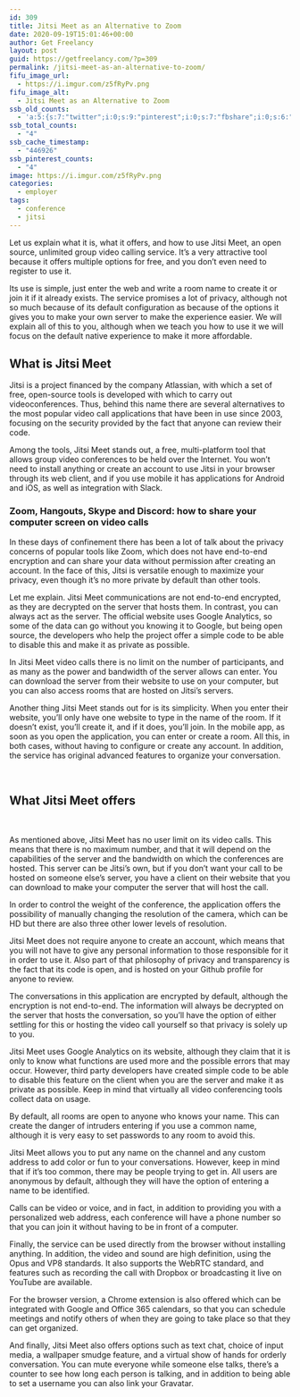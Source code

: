```yaml
---
id: 309
title: Jitsi Meet as an Alternative to Zoom
date: 2020-09-19T15:01:46+00:00
author: Get Freelancy
layout: post
guid: https://getfreelancy.com/?p=309
permalink: /jitsi-meet-as-an-alternative-to-zoom/
fifu_image_url:
  - https://i.imgur.com/z5fRyPv.png
fifu_image_alt:
  - Jitsi Meet as an Alternative to Zoom
ssb_old_counts:
  - 'a:5:{s:7:"twitter";i:0;s:9:"pinterest";i:0;s:7:"fbshare";i:0;s:6:"reddit";i:0;s:6:"tumblr";i:0;}'
ssb_total_counts:
  - "4"
ssb_cache_timestamp:
  - "446926"
ssb_pinterest_counts:
  - "4"
image: https://i.imgur.com/z5fRyPv.png
categories:
  - employer
tags:
  - conference
  - jitsi
---
```

Let us explain what it is, what it offers, and how to use Jitsi Meet, an open source, unlimited group video calling service. It&#8217;s a very attractive tool because it offers multiple options for free, and you don&#8217;t even need to register to use it.

Its use is simple, just enter the web and write a room name to create it or join it if it already exists. The service promises a lot of privacy, although not so much because of its default configuration as because of the options it gives you to make your own server to make the experience easier. We will explain all of this to you, although when we teach you how to use it we will focus on the default native experience to make it more affordable.

## What is Jitsi Meet

Jitsi is a project financed by the company Atlassian, with which a set of free, open-source tools is developed with which to carry out videoconferences. Thus, behind this name there are several alternatives to the most popular video call applications that have been in use since 2003, focusing on the security provided by the fact that anyone can review their code.

Among the tools, Jitsi Meet stands out, a free, multi-platform tool that allows group video conferences to be held over the Internet. You won&#8217;t need to install anything or create an account to use Jitsi in your browser through its web client, and if you use mobile it has applications for Android and iOS, as well as integration with Slack.

### Zoom, Hangouts, Skype and Discord: how to share your computer screen on video calls

In these days of confinement there has been a lot of talk about the privacy concerns of popular tools like Zoom, which does not have end-to-end encryption and can share your data without permission after creating an account. In the face of this, Jitsi is versatile enough to maximize your privacy, even though it&#8217;s no more private by default than other tools.

Let me explain. Jitsi Meet communications are not end-to-end encrypted, as they are decrypted on the server that hosts them. In contrast, you can always act as the server. The official website uses Google Analytics, so some of the data can go without you knowing it to Google, but being open source, the developers who help the project offer a simple code to be able to disable this and make it as private as possible.

In Jitsi Meet video calls there is no limit on the number of participants, and as many as the power and bandwidth of the server allows can enter. You can download the server from their website to use on your computer, but you can also access rooms that are hosted on Jitsi&#8217;s servers.

Another thing Jitsi Meet stands out for is its simplicity. When you enter their website, you&#8217;ll only have one website to type in the name of the room. If it doesn&#8217;t exist, you&#8217;ll create it, and if it does, you&#8217;ll join. In the mobile app, as soon as you open the application, you can enter or create a room. All this, in both cases, without having to configure or create any account. In addition, the service has original advanced features to organize your conversation.

&nbsp;

## What Jitsi Meet offers

&nbsp;

As mentioned above, Jitsi Meet has no user limit on its video calls. This means that there is no maximum number, and that it will depend on the capabilities of the server and the bandwidth on which the conferences are hosted. This server can be Jitsi&#8217;s own, but if you don&#8217;t want your call to be hosted on someone else&#8217;s server, you have a client on their website that you can download to make your computer the server that will host the call.

In order to control the weight of the conference, the application offers the possibility of manually changing the resolution of the camera, which can be HD but there are also three other lower levels of resolution.

Jitsi Meet does not require anyone to create an account, which means that you will not have to give any personal information to those responsible for it in order to use it. Also part of that philosophy of privacy and transparency is the fact that its code is open, and is hosted on your Github profile for anyone to review.

The conversations in this application are encrypted by default, although the encryption is not end-to-end. The information will always be decrypted on the server that hosts the conversation, so you&#8217;ll have the option of either settling for this or hosting the video call yourself so that privacy is solely up to you.

Jitsi Meet uses Google Analytics on its website, although they claim that it is only to know what functions are used more and the possible errors that may occur. However, third party developers have created simple code to be able to disable this feature on the client when you are the server and make it as private as possible. Keep in mind that virtually all video conferencing tools collect data on usage.

By default, all rooms are open to anyone who knows your name. This can create the danger of intruders entering if you use a common name, although it is very easy to set passwords to any room to avoid this.

Jitsi Meet allows you to put any name on the channel and any custom address to add color or fun to your conversations. However, keep in mind that if it&#8217;s too common, there may be people trying to get in. All users are anonymous by default, although they will have the option of entering a name to be identified.

Calls can be video or voice, and in fact, in addition to providing you with a personalized web address, each conference will have a phone number so that you can join it without having to be in front of a computer.

Finally, the service can be used directly from the browser without installing anything. In addition, the video and sound are high definition, using the Opus and VP8 standards. It also supports the WebRTC standard, and features such as recording the call with Dropbox or broadcasting it live on YouTube are available.

For the browser version, a Chrome extension is also offered which can be integrated with Google and Office 365 calendars, so that you can schedule meetings and notify others of when they are going to take place so that they can get organized.

And finally, Jitsi Meet also offers options such as text chat, choice of input media, a wallpaper smudge feature, and a virtual show of hands for orderly conversation. You can mute everyone while someone else talks, there&#8217;s a counter to see how long each person is talking, and in addition to being able to set a username you can also link your Gravatar.